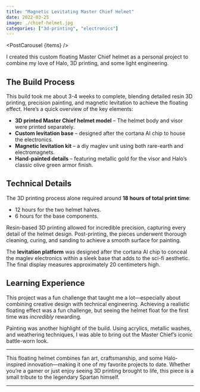 ```yaml
---
title: "Magnetic Levitating Master Chief Helmet"
date: 2022-03-25
image: ./chief-helmet.jpg
categories: ["3d-printing", "electronics"]
---
```


<script>
    import PostCarousel from '$lib/components/PostCarousel.svelte';

    const items = [
        { 
            type: 'image',
            src: "/posts/chief-helmet/chief-helmet.jpg", 
            alt: "Magnetic Levitating Master Chief Helmet" 
        },
        { 
            type: 'image',
            src: "/posts/chief-helmet/process_1.jpg", 
            alt: "Uncured Helmets (Elegoo Saturn 2)" 
        },
        { 
            type: 'image',
            src: "/posts/chief-helmet/process_2.jpg", 
            alt: "Uncured Helmets (Elegoo Saturn 2)" 
        },
        { 
            type: 'image',
            src: "/posts/chief-helmet/process_3.jpg", 
            alt: "Uncured Helmets (Elegoo Saturn 2)" 
        },
        { 
            type: 'image',
            src: "/posts/chief-helmet/process_4.jpg", 
            alt: "Uncured Helmets (Elegoo Saturn 2)" 
        },
        { 
            type: 'video',
            src: "/posts/chief-helmet/helmet-levitating.mp4", 
            alt: "Test run of mag-lev base" 
        },
        { 
            type: 'image',
            src: "/posts/chief-helmet/process_5.jpg", 
            alt: "Primed Helmet with Painted Visor" 
        },
        { 
            type: 'image',
            src: "/posts/chief-helmet/process_6.jpg", 
            alt: "Airbrushed Helmet with Painted Visor" 
        },
        { 
            type: 'image',
            src: "/posts/chief-helmet/process_7.jpg", 
            alt: "Helmet Front View" 
        },
        { 
            type: 'image',
            src: "/posts/chief-helmet/process_8.jpg", 
            alt: "Helmet Side View (Pre-clear coat)" 
        },
        { 
            type: 'image',
            src: "/posts/chief-helmet/process_9.jpg",
            alt: "Helmet Side View (Post-clear coat)"
        },
        { 
            type: 'image',
            src: "/posts/chief-helmet/process_10.jpg",
            alt: "Helmet on mag-lev base"
        },
        { 
            type: 'image',
            src: "/posts/chief-helmet/process_11.jpg",
            alt: "Helmet on mag-lev base"
        },
        { 
            type: 'image',
            src: "/posts/chief-helmet/chief-helmet2.JPG",
            alt: "Detailed helmet shot"
        }
    ];
</script>


<PostCarousel {items} />

I created this custom floating Master Chief helmet as a personal project to combine my love of Halo, 3D printing, and some light engineering.

## The Build Process  

This build took me about 3-4 weeks to complete, blending detailed resin 3D printing, precision painting, and magnetic levitation to achieve the floating effect. Here’s a quick overview of the key elements:  

- **3D printed Master Chief helmet model** – The helmet body and visor were printed separately.  
- **Custom levitation base** – designed after the cortana AI chip to house the electronics.  
- **Magnetic levitation kit** – a diy maglev unit using both rare-earth and electromagnets.  
- **Hand-painted details** – featuring metallic gold for the visor and Halo’s classic olive green armor finish.  

## Technical Details  

The 3D printing process alone required around **18 hours of total print time**:  
- 12 hours for the two helmet halves.  
- 6 hours for the base components.  

Resin-based 3D printing allowed for incredible precision, capturing every detail of the helmet design. Post-printing, the pieces underwent thorough cleaning, curing, and sanding to achieve a smooth surface for painting.  

The **levitation platform** was designed after the cortana AI chip to conceal the maglev electronics within a sleek base that adds to the sci-fi aesthetic. The final display measures approximately 20 centimeters high.

## Learning Experience  

This project was a fun challenge that taught me a lot—especially about combining creative design with technical engineering. Achieving a realistic floating effect was a fun challenge, but seeing the helmet float for the first time was *incredibly* rewarding.  

Painting was another highlight of the build. Using acrylics, metallic washes, and weathering techniques, I was able to bring out the Master Chief’s iconic battle-worn look.  

---

This floating helmet combines fan art, craftsmanship, and some Halo-inspired innovation—making it one of my favorite projects to date. Whether you’re a gamer or just enjoy seeing 3D printing brought to life, this piece is a small tribute to the legendary Spartan himself.  

---  